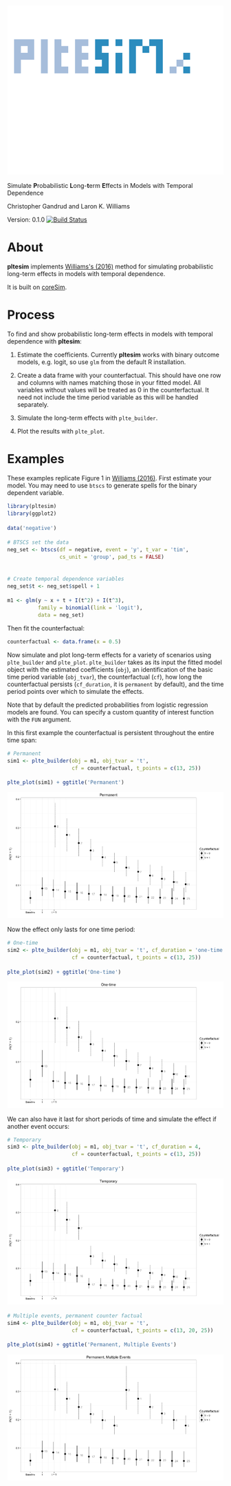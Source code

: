 


![](img/pltesim_logo_annimation.gif)

Simulate **P**robabilistic **L**ong-**t**erm **E**ffects in Models with Temporal
Dependence

Christopher Gandrud and Laron K. Williams

Version: 0.1.0 [![Build Status](https://travis-ci.org/christophergandrud/pltesim.svg?branch=master)](https://travis-ci.org/christophergandrud/pltesim)

# About

**pltesim** implements [Williams's (2016)](http://pan.oxfordjournals.org/content/24/2/243) method for simulating probabilistic long-term effects in models with temporal dependence. 

It is built on [coreSim](https://github.com/christophergandrud/coreSim).

# Process

To find and show probabilistic long-term effects in models with temporal dependence with **pltesim**:

1. Estimate the coefficients. Currently **pltesim** works with
binary outcome models, e.g. logit, so use `glm` from the default R installation.

2. Create a data frame with your counterfactual. This should have one row and 
columns with names matching those in your fitted model. All variables without 
values will be treated as 0 in the counterfactual. It need not include
the time period variable as this will be handled separately.

3. Simulate the long-term effects with `plte_builder`. 

4. Plot the results with `plte_plot`.

# Examples 

These examples replicate Figure 1 in [Williams (2016)](http://pan.oxfordjournals.org/content/24/2/243). First estimate your model. You may need to use `btscs` to generate spells for the binary dependent variable. 


```r
library(pltesim)
library(ggplot2)

data('negative')

# BTSCS set the data
neg_set <- btscs(df = negative, event = 'y', t_var = 'tim',
                 cs_unit = 'group', pad_ts = FALSE)


# Create temporal dependence variables
neg_set$t <- neg_set$spell + 1

m1 <- glm(y ~ x + t + I(t^2) + I(t^3),
          family = binomial(link = 'logit'),
          data = neg_set)
```

Then fit the counterfactual:


```r
counterfactual <- data.frame(x = 0.5)
```

Now simulate and plot long-term effects for a variety of scenarios using `plte_builder` and `plte_plot`. `plte_builder` takes as its input the fitted model object with the estimated coefficients (`obj`), an identification of the basic time period variable (`obj_tvar`), the counterfactual (`cf`), how long the counterfactual persists (`cf_duration`, it is `permanent` by default), and the time period points over which to simulate the effects. 

Note that by default the predicted probabilities from logistic regression models are found. You can specify a custom quantity of interest function with the `FUN` argument. 

In this first example the counterfactual is persistent throughout the entire time span:


```r
# Permanent
sim1 <- plte_builder(obj = m1, obj_tvar = 't',
                     cf = counterfactual, t_points = c(13, 25))

plte_plot(sim1) + ggtitle('Permanent')
```

![plot of chunk perm](figure/perm-1.png)

Now the effect only lasts for one time period:


```r
# One-time
sim2 <- plte_builder(obj = m1, obj_tvar = 't', cf_duration = 'one-time',
                     cf = counterfactual, t_points = c(13, 25))

plte_plot(sim2) + ggtitle('One-time')
```

![plot of chunk onetime](figure/onetime-1.png)

We can also have it last for short periods of time and simulate the effect if another event occurs:


```r
# Temporary
sim3 <- plte_builder(obj = m1, obj_tvar = 't', cf_duration = 4,
                     cf = counterfactual, t_points = c(13, 25))

plte_plot(sim3) + ggtitle('Temporary')
```

![plot of chunk temp-multievent](figure/temp-multievent-1.png)

```r
# Multiple events, permanent counter factual
sim4 <- plte_builder(obj = m1, obj_tvar = 't',
                     cf = counterfactual, t_points = c(13, 20, 25))

plte_plot(sim4) + ggtitle('Permanent, Multiple Events')
```

![plot of chunk temp-multievent](figure/temp-multievent-2.png)
